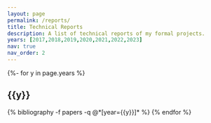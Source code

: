 ```yaml
---
layout: page
permalink: /reports/
title: Technical Reports
description: A list of technical reports of my formal projects.
years: [2017,2018,2019,2020,2021,2022,2023]
nav: true
nav_order: 2
---
```

<!-- _pages/publications.md -->
<div class="publications">

{%- for y in page.years %}
  <h2 class="year">{{y}}</h2>
  {% bibliography -f papers -q @*[year={{y}}]* %}
{% endfor %}

</div>